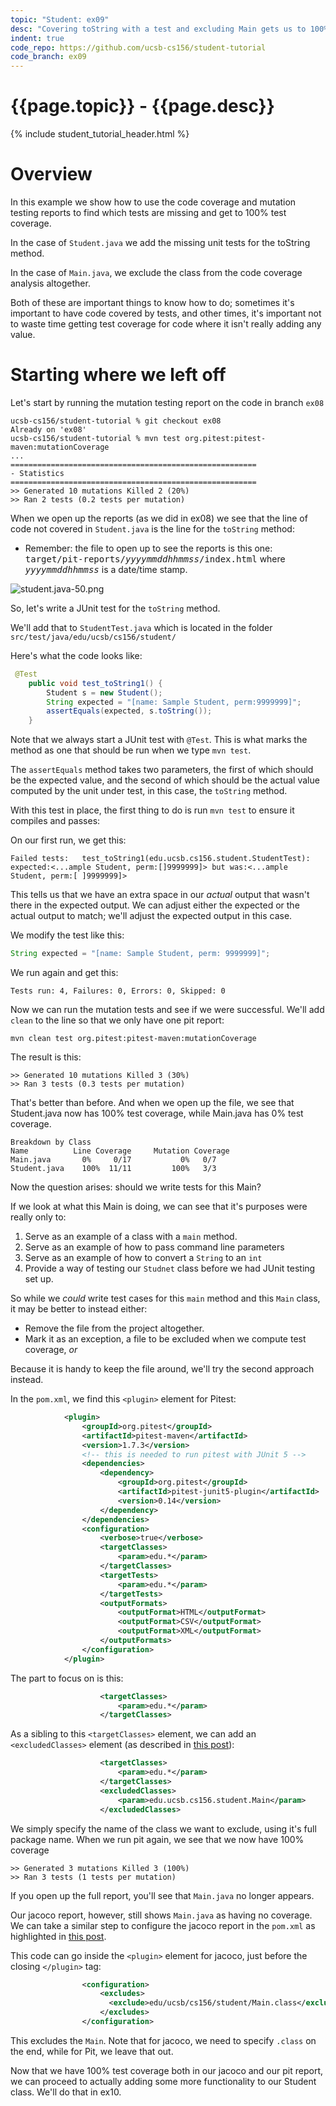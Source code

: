 ```yaml
---
topic: "Student: ex09"
desc: "Covering toString with a test and excluding Main gets us to 100% coverage"
indent: true
code_repo: https://github.com/ucsb-cs156/student-tutorial
code_branch: ex09
---
```


# {{page.topic}} - {{page.desc}}

{% include student_tutorial_header.html %}

# Overview

In this example we show how to use the 
code coverage and mutation testing reports
to find which tests are missing and get to 100%
test coverage.

In the case of `Student.java` we add the missing
unit tests for the toString method. 

In the case of `Main.java`, we exclude the class
from the code coverage analysis altogether.

Both of these are important things to know how to
do; sometimes it's important to have code covered by
tests, and other times, it's important not to waste time
getting test coverage for code where it isn't really
adding any value.

# Starting where we left off

Let's start by running the mutation
testing report on the code in branch `ex08`

```
ucsb-cs156/student-tutorial % git checkout ex08
Already on 'ex08'
ucsb-cs156/student-tutorial % mvn test org.pitest:pitest-maven:mutationCoverage
...
=======================================================
- Statistics
=======================================================
>> Generated 10 mutations Killed 2 (20%)
>> Ran 2 tests (0.2 tests per mutation)
```

When we open up the reports (as we did in ex08) we
see that the line of code not covered in `Student.java` 
is the line for the `toString` method:

* Remember: the file to open up to see the reports is this one: <tt>target/pit-reports/<i>yyyymmddhhmmss</i>/index.html</tt> where <tt><i>yyyymmddhhmmss</i></tt> is a date/time stamp.

![student.java-50.png](student.java-50.png)

So, let's write a JUnit test for the `toString` method.

We'll add that to `StudentTest.java` which is located in the folder `src/test/java/edu/ucsb/cs156/student/`

Here's what the code looks like:

```java
 @Test
    public void test_toString1() {
        Student s = new Student();
        String expected = "[name: Sample Student, perm:9999999]";
        assertEquals(expected, s.toString());
    }
```

Note that we always start a JUnit test with `@Test`.  This is what marks the method as one that should be
run when we type `mvn test`.

The `assertEquals` method takes two parameters, the
first of which should be the expected value, and the
second of which should be the actual value computed
by the unit under test, in this case, the `toString` method.

With this test in place, the first thing to do is run
`mvn test` to ensure it compiles and passes:

On our first run, we get this:

```
Failed tests:   test_toString1(edu.ucsb.cs156.student.StudentTest): expected:<...ample Student, perm:[]9999999]> but was:<...ample Student, perm:[ ]9999999]>
```

This tells us that we have an extra space in our *actual* output that wasn't there in the expected output.  We can adjust either the expected or the
actual output to match; we'll adjust the expected
output in this case.

We modify the test like this:

```java
String expected = "[name: Sample Student, perm: 9999999]";
```

We run again and get this:

```
Tests run: 4, Failures: 0, Errors: 0, Skipped: 0
```

Now we can run the mutation tests and see if we were successful.  We'll add `clean` to the line so that
we only have one pit report:

```
mvn clean test org.pitest:pitest-maven:mutationCoverage
```

The result is this:

```
>> Generated 10 mutations Killed 3 (30%)
>> Ran 3 tests (0.3 tests per mutation)
```

That's better than before.  And when we open up the file, we see that Student.java now has 100% test
coverage, while Main.java has 0% test coverage.

```
Breakdown by Class
Name          Line Coverage 	Mutation Coverage
Main.java       0%     0/17           0%   0/7
Student.java 	100%  11/11         100%   3/3
```

Now the question arises: should we write tests for this Main?

If we look at what this Main is doing, we can see that it's purposes were really only to:

1. Serve as an example of a class with a `main` method.
2. Serve as an example of how to pass command line parameters
3. Serve as an example of how to convert a `String` to an `int`
4. Provide a way of testing our `Studnet` class before we had JUnit testing set up.

So while we *could* write test cases for this `main`
method and this `Main` class, it may be better to instead either:
* Remove the file from the project altogether.
* Mark it as an exception, a file to be excluded when
  we compute test coverage, *or*

Because it is handy to keep the file around,
we'll try the second approach instead.  

In the `pom.xml`, we find this `<plugin>` element
for Pitest:

```xml
            <plugin>
                <groupId>org.pitest</groupId>
                <artifactId>pitest-maven</artifactId>
                <version>1.7.3</version>
                <!-- this is needed to run pitest with JUnit 5 -->
                <dependencies>
                    <dependency>
                        <groupId>org.pitest</groupId>
                        <artifactId>pitest-junit5-plugin</artifactId>
                        <version>0.14</version>
                    </dependency>
                </dependencies>
                <configuration>
                    <verbose>true</verbose>
                    <targetClasses>
                        <param>edu.*</param>
                    </targetClasses>
                    <targetTests>
                        <param>edu.*</param>
                    </targetTests>
                    <outputFormats>
                        <outputFormat>HTML</outputFormat>
                        <outputFormat>CSV</outputFormat>
                        <outputFormat>XML</outputFormat>
                    </outputFormats>
                </configuration>
            </plugin>
```

The part to focus on is this:

```xml
                    <targetClasses>
                        <param>edu.*</param>
                    </targetClasses>
```

As a sibling to this `<targetClasses>` element, we can
add an `<excludedClasses>` element (as described in 
[this post](https://groups.google.com/g/pitusers/c/R_HOHUTgSRk)):


```xml
                    <targetClasses>
                        <param>edu.*</param>
                    </targetClasses>
                    <excludedClasses>
                        <param>edu.ucsb.cs156.student.Main</param>
                    </excludedClasses>
```

We simply specify the name of the class we want to exclude, using it's full package name.  When we run
pit again, we see that we now have 100% coverage

```
>> Generated 3 mutations Killed 3 (100%)
>> Ran 3 tests (1 tests per mutation)
```

If you open up the full report, you'll see that
`Main.java` no longer appears.

Our jacoco report, however, still shows `Main.java`
as having no coverage.  We can take a similar step
to configure the jacoco report in the `pom.xml`
as highlighted in [this post](https://ngeor.com/2018/04/21/exclude-class-from-jacoco-coverage.html).

This code can go inside the `<plugin>` element
for jacoco, just before the closing `</plugin>`
tag:

```xml
                <configuration>
                    <excludes>
                      <exclude>edu/ucsb/cs156/student/Main.class</exclude>
                    </excludes>
                </configuration>
```

This excludes the `Main`.  Note that for jacoco, we
need to specify `.class` on the end, while for Pit,
we leave that out.

Now that we have 100% test coverage both in our
jacoco and our pit report, we can proceed to
actually adding some more functionality to our
Student class.  We'll do that in ex10.

